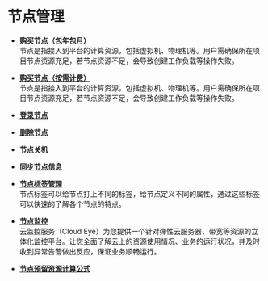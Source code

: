 # 节点管理<a name="cce_01_0183"></a>

-   **[购买节点（包年包月）](购买节点（包年包月）.md)**  
节点是指接入到平台的计算资源，包括虚拟机、物理机等。用户需确保所在项目节点资源充足，若节点资源不足，会导致创建工作负载等操作失败。
-   **[购买节点（按需计费）](购买节点（按需计费）.md)**  
节点是指接入到平台的计算资源，包括虚拟机、物理机等。用户需确保所在项目节点资源充足，若节点资源不足，会导致创建工作负载等操作失败。
-   **[登录节点](登录节点.md)**  

-   **[删除节点](删除节点.md)**  

-   **[节点关机](节点关机.md)**  

-   **[同步节点信息](同步节点信息.md)**  

-   **[节点标签管理](节点标签管理.md)**  
节点标签可以给节点打上不同的标签，给节点定义不同的属性，通过这些标签可以快速的了解各个节点的特点。
-   **[节点监控](节点监控.md)**  
云监控服务（Cloud Eye）为您提供一个针对弹性云服务器、带宽等资源的立体化监控平台。让您全面了解云上的资源使用情况、业务的运行状况，并及时收到异常告警做出反应，保证业务顺畅运行。
-   **[节点预留资源计算公式](节点预留资源计算公式.md)**  


